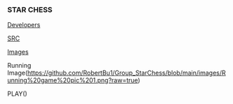 ### STAR CHESS
[Developers](https://github.com/RobertBu1/Group_StarChess/blob/main/Developers)

[SRC](https://github.com/RobertBu1/Group_StarChess/tree/main/src)

[Images](https://github.com/RobertBu1/Group_StarChess/tree/main/images)

Running Image(https://github.com/RobertBu1/Group_StarChess/blob/main/images/Running%20game%20pic%201.png?raw=true)

PLAY()
